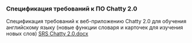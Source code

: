 ### Спецификация требований к ПО Сhatty 2.0
Спецификация требований к веб-приложению Chatty 2.0 для обучения английскому языку (новые функции словаря и карточек для изучения новых слов)
[SRS Chatty 2.0.docx](https://github.com/user-attachments/files/21335755/SRS.Chatty.2.0.docx)
